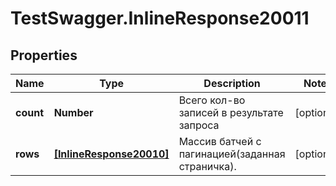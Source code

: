 # TestSwagger.InlineResponse20011

## Properties

Name | Type | Description | Notes
------------ | ------------- | ------------- | -------------
**count** | **Number** | Всего кол-во записей в результате запроса | [optional] 
**rows** | [**[InlineResponse20010]**](InlineResponse20010.md) | Массив батчей c пагинацией(заданная страничка). | [optional] 


